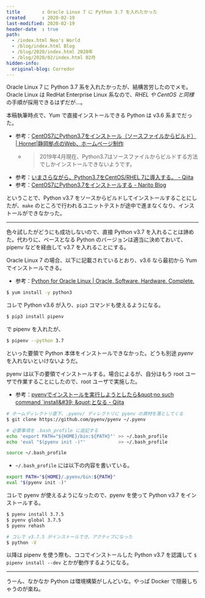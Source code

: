 ```yaml
---
title        : Oracle Linux 7 に Python 3.7 を入れたかった
created      : 2020-02-19
last-modified: 2020-02-19
header-date  : true
path:
  - /index.html Neo's World
  - /blog/index.html Blog
  - /blog/2020/index.html 2020年
  - /blog/2020/02/index.html 02月
hidden-info:
  original-blog: Corredor
---
```


Oracle Linux 7 に Python 3.7 系を入れたかったが、結構苦労したのでメモ。Oracle Linux は RedHat Enterprise Linux 系なので、*RHEL や CentOS と同様*の手順が採用できるはずだが…。

本稿執筆時点で、Yum で直接インストールできる Python は v3.6 系までだった。

- 参考：[CentOS7にPython3.7をインストール（ソースファイルからビルド） | Hornet|静岡拠点のWeb、ホームページ制作](https://hombre-nuevo.com/python/python0068/)
  - > 2019年4月現在、Python3.7はソースファイルからビルドする方法でしかインストールできないようです。
- 参考：[いまさらながら、Python3.7をCentOS/RHEL 7に導入する。 - Qiita](https://qiita.com/Sakieda/items/07e060b25420d642159d)
- 参考：[CentOS7にPython3.7をインストールする - Narito Blog](https://narito.ninja/blog/detail/20/)

ということで、Python v3.7 をソースからビルドしてインストールすることにしたが、`make` のところで行われるユニットテストが途中で進まなくなり、インストールができなかった。

---

色々試したがどうにも成功しないので、直接 Python v3.7 を入れることは諦めた。代わりに、ベースとなる Python のバージョンは適当に決めておいて、pipenv などを経由して v3.7 を入れることにする。

Oracle Linux 7 の場合、以下に記載されているとおり、v3.6 なら最初から Yum でインストールできる。

- 参考：[Python for Oracle Linux | Oracle, Software. Hardware. Complete.](https://yum.oracle.com/oracle-linux-python.html#InstallPython3FromLatest)

```bash
$ yum install -y python3
```

コレで Python v3.6 が入り、`pip3` コマンドも使えるようになる。

```bash
$ pip3 install pipenv
```

で pipenv を入れたが、

```bash
$ pipenv --python 3.7
```

といった要領で Python 本体をインストールできなかった。どうも別途 *pyenv* を入れないといけないようだ。

pyenv は以下の要領でインストールする。場合によるが、自分はもう root ユーザで作業することにしたので、root ユーザで実施した。

- 参考：[pyenvでインストールを実行しようとしたら\&quot;no such command \`install\&#39; \&quot;となる - Qiita](https://qiita.com/Soh1121/items/68f231d759a76de8c471)

```bash
# ホームディレクトリ直下、.pyenv/ ディレクトリに pyenv の資材を落としてくる
$ git clone https://github.com/pyenv/pyenv ~/.pyenv

# 必要事項を .bash_profile に追記する
echo 'export PATH="${HOME}/bin:${PATH}"' >> ~/.bash_profile
echo 'eval "$(pyenv init -)"'            >> ~/.bash_profile

source ~/.bash_profile
```

- `~/.bash_profile` には以下の内容を書いている。

```bash
export PATH="${HOME}/.pyenv/bin:${PATH}"
eval "$(pyenv init -)"
```

コレで pyenv が使えるようになったので、pyenv を使って Python v3.7 をインストールする。

```bash
$ pyenv install 3.7.5
$ pyenv global 3.7.5
$ pyenv rehash

# コレで v3.7.5 がインストールでき、アクティブになった
$ python -V
```

以降は pipenv を使う際も、ココでインストールした Python v3.7 を認識して `$ pipenv install --dev` とかが動作するようになる。

---

うーん、なかなか Python は環境構築がしんどいな。やっぱ Docker で隠蔽しちゃうのが楽ね。
